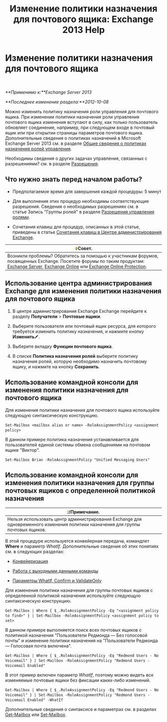 ﻿---
title: 'Изменение политики назначения для почтового ящика: Exchange 2013 Help'
TOCTitle: Изменение политики назначения для почтового ящика
ms:assetid: 011690a5-233a-4c03-8842-92276f899a89
ms:mtpsurl: https://technet.microsoft.com/ru-ru/library/Dd638076(v=EXCHG.150)
ms:contentKeyID: 50487346
ms.date: 04/30/2018
mtps_version: v=EXCHG.150
ms.translationtype: HT
---

# Изменение политики назначения для почтового ящика

 

_**Применимо к:**Exchange Server 2013_

_**Последнее изменение раздела:**2012-10-08_

Можно изменить политику назначения роли управления для почтового ящика. При изменении политики назначения роли управления почтового ящика изменения вступают в силу, как только пользователь обновляет соединение, например, при следующем входе в почтовый ящик или при открытии страницы параметров почтового ящика. Дополнительные сведения о политиках назначений в Microsoft Exchange Server 2013 см. в разделе [Общие сведения о политиках назначения ролей управления](understanding-management-role-assignment-policies-exchange-2013-help.md).

Необходимы сведения о других задачах управления, связанных с разрешениями? см. в разделе [Разрешения](permissions-exchange-2013-help.md).

## Что нужно знать перед началом работы?

  - Предполагаемое время для завершения каждой процедуры: 5 минут

  - Для выполнения этих процедур необходимы соответствующие разрешения. Сведения о необходимых разрешениях см. в статье Запись "Группы ролей" в разделе [Разрешения управления ролями](role-management-permissions-exchange-2013-help.md).

  - Сочетания клавиш для процедур, описанных в этой статье, приведены в статье [Сочетания клавиш в Центре администрирования Exchange](keyboard-shortcuts-in-the-exchange-admin-center-exchange-online-protection-help.md).

<table>
<thead>
<tr class="header">
<th><img src="images/Bb124558.tip(EXCHG.150).gif" title="Совет" alt="Совет" />Совет.</th>
</tr>
</thead>
<tbody>
<tr class="odd">
<td>Возникли проблемы? Обратитесь за помощью к участникам форумов, посвященных Exchange. Посетите форумы по таким продуктам: <a href="https://go.microsoft.com/fwlink/p/?linkid=60612">Exchange Server</a>, <a href="https://go.microsoft.com/fwlink/p/?linkid=267542">Exchange Online</a> или <a href="https://go.microsoft.com/fwlink/p/?linkid=285351">Exchange Online Protection</a>.</td>
</tr>
</tbody>
</table>


## Использование центра администрирования Exchange для изменения политики назначения для почтового ящика

1.  В центре администрирования Exchange Exchange перейдите к разделу **Получатели** \> **Почтовые ящики**.

2.  Выберите пользователя или почтовый ящик ресурса, для которого требуется изменить политику назначения, и нажмите кнопку **Изменить**![Значок редактирования](images/Bb124582.6f53ccb2-1f13-4c02-bea0-30690e6ea71d(EXCHG.150).gif "Значок редактирования").

3.  Выберите вкладку **Функции почтового ящика**.

4.  В списке **Политика назначения ролей** выберите политику назначения ролей, которую необходимо назначить почтовому ящику, и нажмите на кнопку **Сохранить**.

## Использование командной консоли для изменения политики назначения для почтового ящика

Для изменения политики назначения для почтового ящика используйте следующую синтаксическую конструкцию.

    Set-Mailbox <mailbox alias or name> -RoleAssignmentPolicy <assignment policy>

В данном примере политика назначения устанавливается для пользователей единой системы обмена сообщениями на почтовом ящике "Виктор".

    Set-Mailbox Brian -RoleAssignmentPolicy "Unified Messaging Users"

## Использование командной консоли для изменения политики назначения для группы почтовых ящиков с определенной политикой назначения

<table>
<thead>
<tr class="header">
<th><img src="images/JJ126620.note(EXCHG.150).gif" title="Примечание" alt="Примечание" />Примечание.</th>
</tr>
</thead>
<tbody>
<tr class="odd">
<td>Нельзя использовать центр администрирования Exchange для одновременного изменения политики назначения для группы почтовых ящиков.</td>
</tr>
</tbody>
</table>


В этой процедуре используется конвейерная передача, командлет **Where** и параметр *WhatIf*. Дополнительные сведения об этих понятиях см. в следующих разделах:

  - [Конвейеризация](https://technet.microsoft.com/ru-ru/library/aa998260\(v=exchg.150\))

  - [Работа с выходными данными команды](working-with-command-output-exchange-2013-help.md)

  - [Параметры WhatIf, Confirm и ValidateOnly](whatif-confirm-and-validateonly-switches-exchange-2013-help.md)

Для изменения политики назначения для группы почтовых ящиков с определенной политикой назначения используйте следующую синтаксическую конструкцию.

    Get-Mailbox | Where { $_.RoleAssignmentPolicy -Eq "<assignment policy to find>" } | Set-Mailbox -RoleAssignmentPolicy <assignment policy to set>

В данном примере выполняется поиск всех почтовых ящиков с политикой назначения "Пользователи Редмонда — Без голосовой почты" и изменение политики назначения на "Пользователи Редмонда — Голосовая почта включена".

    Get-Mailbox | Where { $_.RoleAssignmentPolicy -Eq "Redmond Users - No Voicemail" } | Set-Mailbox -RoleAssignmentPolicy "Redmond Users - Voicemail Enabled"

В этот пример включен параметр *WhatIf*, поэтому можно видеть все изменяемые почтовые ящики без фиксации каких-либо изменений.

    Get-Mailbox | Where { $_.RoleAssignmentPolicy -Eq "Redmond Users - No Voicemail" } | Set-Mailbox -RoleAssignmentPolicy "Redmond Users - Voicemail Enabled" -WhatIf

Дополнительные сведения о синтаксисе и параметрах см. в разделах [Get-Mailbox](https://technet.microsoft.com/ru-ru/library/bb123685\(v=exchg.150\)) или [Set-Mailbox](https://technet.microsoft.com/ru-ru/library/bb123981\(v=exchg.150\)).

